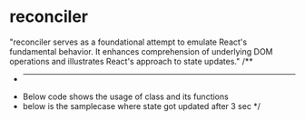 # reconciler
 "reconciler serves as a foundational attempt to emulate React's fundamental behavior. It enhances comprehension of underlying DOM operations and illustrates React's approach to state updates."
 /**
 * ----------------------------------------
 * Below code shows the usage of class and its functions
 * below is the samplecase where state got updated after 3 sec
   */
